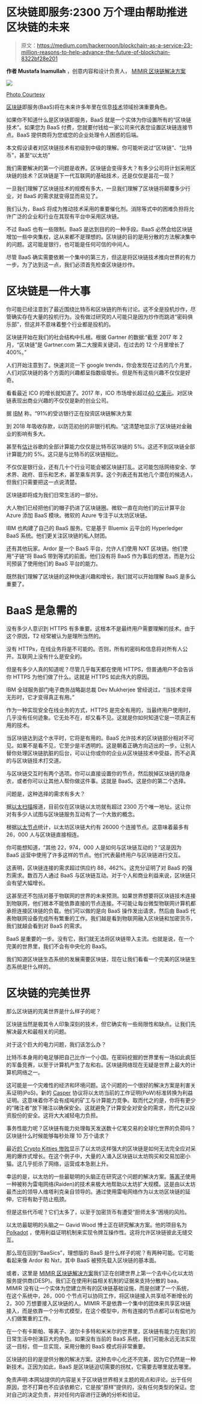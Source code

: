 # 区块链即服务:2300 万个理由帮助推进区块链的未来

> 原文：<https://medium.com/hackernoon/blockchain-as-a-service-23-million-reasons-to-help-advance-the-future-of-blockchain-8322bf28e201>

**作者 Mustafa Inamullah** ，创意内容和设计负责人， [MIMIR 区块链解决方案](https://www.mimirblockchain.solutions/#/)

![](img/df3ac4c9a118f2e42925de712df49410.png)

[Photo Courtesy](https://i1.wp.com/www.strategy-business.com/media/image/A-Strategists-Guide-to-Blockchain_thumb5_690x400.jpg)

[区块链](https://hackernoon.com/tagged/blockchain)即服务(BaaS)将在未来许多年里在信息[技术](https://hackernoon.com/tagged/technology)领域扮演重要角色。

如果你不知道什么是区块链即服务，BaaS 就是一个实体为你设置所有的“区块链技术”。如果您为 BaaS 付费，您就要付钱给一家公司来代表您设置区块链连接节点。BaaS 提供商将为您或您的企业处理令人困惑的后端。

本文假设读者对区块链技术有初级到中级的理解。你可能听说过“区块链”、“比特币”，甚至“以太坊”

我们需要解决的第一个问题是收养。区块链会变得多大？有多少公司将计划采用区块链的技术？区块链是下一代互联网的基础技术，还是仅仅是昙花一现？

一旦我们理解了区块链技术的规模有多大，一旦我们理解了区块链将颠覆多少行业，对 BaaS 的需求就变得显而易见了。

我们认为，BaaS 将成为推动技术采用的重要催化剂。消除等式中的困难负担将允许广泛的企业和行业在其现有平台中采用区块链。

不过 BaaS 也有一些限制。BaaS 是达到目的的一种手段。BaaS 必然会给区块链增加一些中央集权，这从来都不是理想的。区块链的目的是用分散的方法解决集中的问题。这可能是银行，也可能是任何可信的中间人。

尽管 BaaS 确实需要依赖一个集中的第三方，但这是将区块链技术推向世界的有力一步。为了达到这一点，我们必须首先检查区块链炒作。

# 区块链是一件大事

你可能已经注意到了最近围绕比特币和区块链的所有讨论。这不全是投机炒作，尽管确实存在大量的投机行为。没有做过研究的人可能只是因为炒作而跳进“密码俱乐部”，但这并不意味着整个行业都是投机的。

区块链开始在我们的社会结构中扎根。根据 Gartner 的数据:“截至 2017 年 2 月，“区块链”是 Gartner.com 第二大搜索关键词，在过去的 12 个月里增长了 400%。”

人们开始注意到了。快速浏览一下 google trends，你会发现在过去的几个月里，人们对区块链的各个方面的兴趣都呈指数级增长。但是所有这些兴趣不仅仅是好奇。

看看最近 ICO 的增长就知道了。2017 年，ICO 市场增长超过[40 亿美元](http://www.businessinsider.com/ico-funding-soars-above-4-billion-as-us-regulators-crack-down-2017-12)。对区块链表现出商业兴趣的不仅仅是新的创业公司。

据 [IBM](https://www-01.ibm.com/common/ssi/cgi-bin/ssialias?htmlfid=GBP03467USEN&) 称，“91%的受访银行正在投资区块链解决方案

到 2018 年吸收存款，以防范初创的非银行机构。“这清楚地显示了区块链对金融业的影响有多大。

甚至有[估计](https://www.mckinsey.com/industries/high-tech/our-insights/how-blockchains-could-change-the-world)谷歌的全部计算能力仅仅是比特币区块链的 5%。这还不到区块链全部计算能力的 5%。这只是与比特币的区块链相比。

不仅仅是银行业，还有几十个行业可能会被区块链打乱。这可能包括网络安全、学术界、政府、音乐和艺术，甚至乘车共享。这个列表还有其他几个潜在的候选人，但我们只需要把这一点说清楚。

区块链即将成为我们日常生活的一部分。

大人物们已经把他们的帽子扔进了区块链圈。微软一直在向他们的云计算平台 Azure 添加 BaaS 模块。微软的 Azure 专注于以太坊区块链。

IBM 也构建了自己的 BaaS 服务。它是基于 Bluemix 云平台的 Hyperledger BaaS 系统。他们更关注区块链的私人财团。

还有其他玩家。Ardor 是一个 BaaS 平台，允许人们使用 NXT 区块链。他们使用“子链”将 BaaS 带到等式的前面。他们没有将 BaaS 作为事后的想法，而是为公司预装了使用他们的 BaaS 平台的能力。

既然我们理解了区块链的这种快速兴趣和增长，我们就可以开始理解 BaaS 是多么重要了。

# BaaS 是急需的

没有多少人意识到 HTTPS 有多重要。这根本不是最终用户需要理解的技术。由于这个原因，T2 经常被认为是理所当然的。

没有 HTTPs，在线业务将是不可能的。否则，所有的密码和信息将对所有人公开。互联网上没有什么是安全的。

但是有多少人真的知道呢？尽管几乎每天都在使用 HTTPS，但普通用户不会告诉你 HTTPS 为他们做了什么。这就是 HTTPS 如此伟大的原因。

IBM 全球服务部门电子商务战略副总裁 Dev Mukherjee 曾经说过，“当技术变得无形时，它才变得真正有用。”

作为一种实现安全在线业务的方式，HTTPS 是完全有用的，当最终用户使用时，几乎没有任何迹象。它无处不在，却又看不见。这就是你如何知道它是一项真正有用的技术。

当区块链达到这个水平时，它将是有用的。BaaS 允许技术的区块链部分相对不可见。如果不是看不见，它至少是半透明的。这是朝着正确方向迈出的一步。让别人替你处理区块链肮脏的后台，可以让你或你的企业从区块链技术中受益，而不必真的与区块链技术打交道。

与区块链交互时有两个选项。你可以直接设置你的节点，然后脱掉区块链的隐身衣，或者你可以让其他人帮你做这件事。这就是 BaaS。这是你的第二个选择。

问题是，这种选择的需求有多大？

据[以太扫描](https://etherscan.io/chart/address)报道，目前仅在区块链以太坊就有超过 2300 万个唯一地址。这让你对有多少人试图与区块链服务互动有了一个大致的概念。

根据[以太节点](https://www.ethernodes.org/)统计，以太坊区块链大约有 26000 个连接节点。这意味着最多有 26，000 人与区块链直接相连。

你可能想知道，“其他 22，974，000 人是如何与区块链互动的？”这是因为 BaaS 运营中使用了许多这样的节点。他们代表最终用户与区块链进行交互。

这表明，区块链连接的需求超过供应约 88，462%。这充分证明了对 BaaS 的强烈需求。数百万人通过 BaaS 与区块链互动。对于个人和商业利益来说，区块链只会有望大幅增长。

这甚至还不包括对基于物联网的世界的未来预测。如果世界想要将区块链技术连接到物联网，他们根本不能依靠直接的节点连接。不可能让每台微型物联网计算机都承担连接区块链的负载。他们可以做的是向 BaaS 操作发出请求，然后由 BaaS 代表物联网设备完成所有繁重的工作。我们越是看到物联网融入区块链和加密货币，我们就越会看到对 BaaS 的需求。

BaaS 是重要的一步。没有它，我们就无法将区块链带入主流。也就是说，在一个完美的世界里，我们不会有中央化的 BaaS。

我们知道区块链生态系统的发展需要区块链，现在让我们看看一个完美的区块链生态系统是什么样的。

# 区块链的完美世界

那么区块链的完美世界是什么样子的呢？

区块链当然是极其令人印象深刻的技术，但它确实有一些局限性和缺点。让我们先解决最大和最相关的问题。

对于这个巨大的电力问题，我们该怎么办？

比特币本身用的电足够把自己比作一个小国。在密码挖掘的世界里有一场如此疯狂的军备竞赛，以至于计算机产生了左和右。区块链网络现在无疑是世界上最大的计算机网络之一。

这可能是一个灾难性的经济和环境问题。这个问题的一个很好的解决方案是利害关系证明(PoS)。新的 [Casper](https://blockonomi.com/ethereum-casper/) 协议将以太坊当前的工作证明(PoW)标准转换为利益证明。这意味着你不会有成吨的矿工与计算能力竞争。取而代之的是，你将有更少的“赌注者”放下赌注以确保安全。这就避免了计算安全对安全的需求，而代之以投资股份的安全。这将大大减轻电力负担。

事务性能力呢？区块链有能力处理每天发送数十亿笔交易的全球化世界的负荷吗？区块链什么时候能够每秒处理 10 万个请求？

最近[的 Crypto Kitties 惨败](https://www.nytimes.com/2017/12/28/style/cryptokitties-want-a-blockchain-snuggle.html)显示了以太坊这样强大的区块链是如何无法完全应对采用的爆炸式增长。在这个例子中，大量的人涌入区块链以太坊购买和交易加密小猫。这几乎扼杀了网络，运营成本急剧上升。

幸运的是，以太坊的一些最聪明的头脑正在研究这个问题的解决方案。[等离子](/chain-cloud-company-blog/plasma-in-10-minutes-c856da94e339)使用一种被称为雷电网络(Raiden)的技术来极大地帮助以太坊扩大规模。这是由以太坊最杰出的领导人维塔利克亲自领导的。通过使用雷电网络作为以太坊区块链的延伸，它将有助于防止瓶颈。

但是这些代币呢？它们太多了，以至于加密货币有遭受“厨师太多”困境的风险。

以太坊最聪明的头脑之一 Gavid Wood 博士正在研究解决方案。他的项目名为 [Polkadot](https://polkadot.io/) ，使用利益证明机制来实现令牌互操作性。这将允许区块链彼此无缝交互。

那么现在回到“BaaSics”，理想版的 BaaS 是什么样子的呢？有两种可能。它可能看起来像 Ardor 和 Nxt，其中 BaaS 被预先载入区块链的基本面。

或者，这里是 [MIMIR 区块链解决方案](https://mimirblockchain.solutions/)我们正在创建世界上第一个去中心化以太坊服务提供商(DESP)。我们正在使用利益相关机制的证据来支持分散的 baa。MIMIR 没有让一个实体为您建立所有的区块链基础设施，而是创建了一个系统，在这个系统中，26，000 个节点可以协同工作，将区块链接入共享给不断增长的 2，300 万想要接入区块链的人。MIMIR 不是依靠一个集中的团体来共享区块链接入，而是依靠一个分布式模型，在这个模型中，所有连接的节点都可以有偿地为人们做繁重的工作。

在一个有卡斯帕、等离子、波尔卡多特和米米尔的世界里，区块链有能力在我们的日常生活中扮演巨大的角色。如果没有当前的 BaaS 系统，我们可能永远无法实现这一目标，但一旦实现，采用分散的 BaaS 模式将非常重要。

区块链的目的是提供分散的解决方案。这种去中心化还不完美，因为它仍然是一种新技术。正因为如此，BaaS 是区块链迫切需要的拐杖，它需要去哪里就去哪里。

免责声明:本网站提供的内容是关于区块链世界相关主题的观点和评论。出于任何原因，您不打算也不应该依赖它，它是按“原样”提供的，没有任何类型的保证。您对自己的决定负责，并对任何内容进行正确的分析和验证。